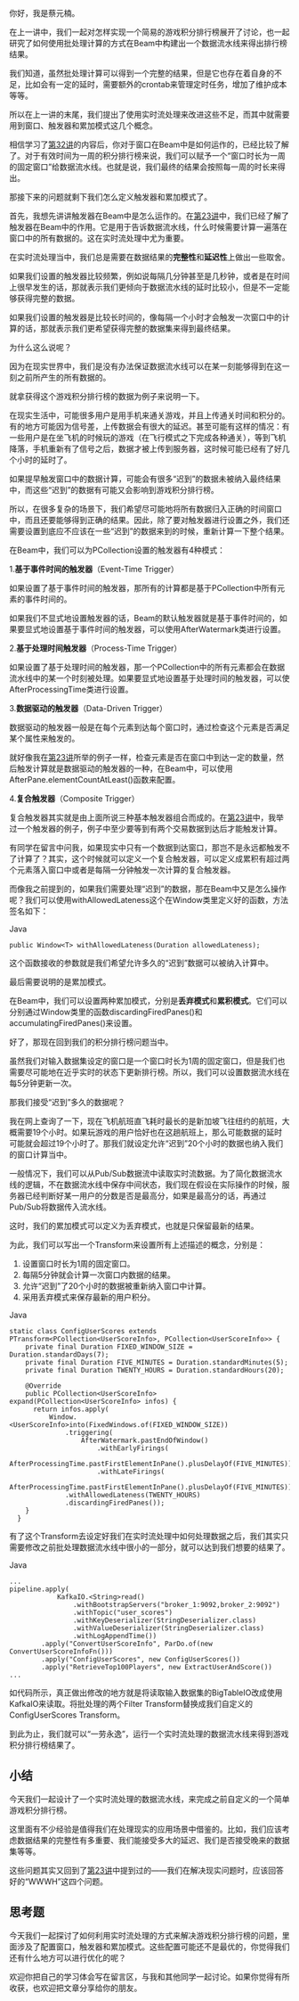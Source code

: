 你好，我是蔡元楠。

在上一讲中，我们一起对怎样实现一个简易的游戏积分排行榜展开了讨论，也一起研究了如何使用批处理计算的方式在Beam中构建出一个数据流水线来得出排行榜结果。

我们知道，虽然批处理计算可以得到一个完整的结果，但是它也存在着自身的不足，比如会有一定的延时，需要额外的crontab来管理定时任务，增加了维护成本等等。

所以在上一讲的末尾，我们提出了使用实时流处理来改进这些不足，而其中就需要用到窗口、触发器和累加模式这几个概念。

相信学习了[第32讲](https://time.geekbang.org/column/article/105707)的内容后，你对于窗口在Beam中是如何运作的，已经比较了解了。对于有效时间为一周的积分排行榜来说，我们可以赋予一个“窗口时长为一周的固定窗口”给数据流水线。也就是说，我们最终的结果会按照每一周的时长来得出。

那接下来的问题就剩下我们怎么定义触发器和累加模式了。

首先，我想先讲讲触发器在Beam中是怎么运作的。在[第23讲](https://time.geekbang.org/column/article/100478)中，我们已经了解了触发器在Beam中的作用。它是用于告诉数据流水线，什么时候需要计算一遍落在窗口中的所有数据的。这在实时流处理中尤为重要。

在实时流处理当中，我们总是需要在数据结果的**完整性**和**延迟性**上做出一些取舍。

如果我们设置的触发器比较频繁，例如说每隔几分钟甚至是几秒钟，或者是在时间上很早发生的话，那就表示我们更倾向于数据流水线的延时比较小，但是不一定能够获得完整的数据。

如果我们设置的触发器是比较长时间的，像每隔一个小时才会触发一次窗口中的计算的话，那就表示我们更希望获得完整的数据集来得到最终结果。

为什么这么说呢？

因为在现实世界中，我们是没有办法保证数据流水线可以在某一刻能够得到在这一刻之前所产生的所有数据的。

就拿获得这个游戏积分排行榜的数据为例子来说明一下。

在现实生活中，可能很多用户是用手机来通关游戏，并且上传通关时间和积分的。有的地方可能因为信号差，上传数据会有很大的延迟。甚至可能有这样的情况：有一些用户是在坐飞机的时候玩的游戏（在飞行模式之下完成各种通关），等到飞机降落，手机重新有了信号之后，数据才被上传到服务器，这时候可能已经有了好几个小时的延时了。

如果提早触发窗口中的数据计算，可能会有很多“迟到”的数据未被纳入最终结果中，而这些“迟到”的数据有可能又会影响到游戏积分排行榜。

所以，在很多复杂的场景下，我们希望尽可能地将所有数据归入正确的时间窗口中，而且还要能够得到正确的结果。因此，除了要对触发器进行设置之外，我们还需要设置到底应不应该在一些“迟到”的数据来到的时候，重新计算一下整个结果。

在Beam中，我们可以为PCollection设置的触发器有4种模式：

1.**基于事件时间的触发器**（Event-Time Trigger）

如果设置了基于事件时间的触发器，那所有的计算都是基于PCollection中所有元素的事件时间的。

如果我们不显式地设置触发器的话，Beam的默认触发器就是基于事件时间的，如果要显式地设置基于事件时间的触发器，可以使用AfterWatermark类进行设置。

2.**基于处理时间触发器**（Process-Time Trigger）

如果设置了基于处理时间的触发器，那一个PCollection中的所有元素都会在数据流水线中的某一个时刻被处理。如果要显式地设置基于处理时间的触发器，可以使AfterProcessingTime类进行设置。

3.**数据驱动的触发器**（Data-Driven Trigger）

数据驱动的触发器一般是在每个元素到达每个窗口时，通过检查这个元素是否满足某个属性来触发的。

就好像我在[第23讲](https://time.geekbang.org/column/article/100478)所举的例子一样，检查元素是否在窗口中到达一定的数量，然后触发计算就是数据驱动的触发器的一种，在Beam中，可以使用AfterPane.elementCountAtLeast()函数来配置。

4.**复合触发器**（Composite Trigger）

复合触发器其实就是由上面所说三种基本触发器组合而成的。在[第23讲](https://time.geekbang.org/column/article/100478)中，我举过一个触发器的例子，例子中至少要等到有两个交易数据到达后才能触发计算。

有同学在留言中问我，如果现实中只有一个数据到达窗口，那岂不是永远都触发不了计算了？其实，这个时候就可以定义一个复合触发器，可以定义成累积有超过两个元素落入窗口中或者是每隔一分钟触发一次计算的复合触发器。

而像我之前提到的，如果我们需要处理“迟到”的数据，那在Beam中又是怎么操作呢？我们可以使用withAllowedLateness这个在Window类里定义好的函数，方法签名如下：

Java

```
public Window<T> withAllowedLateness(Duration allowedLateness);
```

这个函数接收的参数就是我们希望允许多久的“迟到”数据可以被纳入计算中。

最后需要说明的是累加模式。

在Beam中，我们可以设置两种累加模式，分别是**丢弃模式**和**累积模式**。它们可以分别通过Window类里的函数discardingFiredPanes()和accumulatingFiredPanes()来设置。

好了，那现在回到我们的积分排行榜问题当中。

虽然我们对输入数据集设定的窗口是一个窗口时长为1周的固定窗口，但是我们也需要尽可能地在近乎实时的状态下更新排行榜。所以，我们可以设置数据流水线在每5分钟更新一次。

那我们接受“迟到”多久的数据呢？

我在网上查询了一下，现在飞机航班直飞耗时最长的是新加坡飞往纽约的航班，大概需要19个小时。如果玩游戏的用户恰好也在这趟航班上，那么可能数据的延时可能就会超过19个小时了。那我们就设定允许“迟到”20个小时的数据也纳入我们的窗口计算当中。

一般情况下，我们可以从Pub/Sub数据流中读取实时流数据。为了简化数据流水线的逻辑，不在数据流水线中保存中间状态，我们现在假设在实际操作的时候，服务器已经判断好某一用户的分数是否是最高分，如果是最高分的话，再通过Pub/Sub将数据传入流水线。

这时，我们的累加模式可以定义为丢弃模式，也就是只保留最新的结果。

为此，我们可以写出一个Transform来设置所有上述描述的概念，分别是：

1. 设置窗口时长为1周的固定窗口。
2. 每隔5分钟就会计算一次窗口内数据的结果。
3. 允许“迟到”了20个小时的数据被重新纳入窗口中计算。
4. 采用丢弃模式来保存最新的用户积分。

Java

```
static class ConfigUserScores extends PTransform<PCollection<UserScoreInfo>, PCollection<UserScoreInfo>> {
    private final Duration FIXED_WINDOW_SIZE = Duration.standardDays(7);
    private final Duration FIVE_MINUTES = Duration.standardMinutes(5);
    private final Duration TWENTY_HOURS = Duration.standardHours(20);

    @Override
    public PCollection<UserScoreInfo> expand(PCollection<UserScoreInfo> infos) {
      return infos.apply(
          Window.<UserScoreInfo>into(FixedWindows.of(FIXED_WINDOW_SIZE))
              .triggering(
                  AfterWatermark.pastEndOfWindow()
                      .withEarlyFirings(
                          AfterProcessingTime.pastFirstElementInPane().plusDelayOf(FIVE_MINUTES))
                      .withLateFirings(
                          AfterProcessingTime.pastFirstElementInPane().plusDelayOf(FIVE_MINUTES)))
              .withAllowedLateness(TWENTY_HOURS)
              .discardingFiredPanes());
    }
  }
```

有了这个Transform去设定好我们在实时流处理中如何处理数据之后，我们其实只需要修改之前批处理数据流水线中很小的一部分，就可以达到我们想要的结果了。

Java

```
...
pipeline.apply(
            KafkaIO.<String>read()
                .withBootstrapServers("broker_1:9092,broker_2:9092")
                .withTopic("user_scores")
                .withKeyDeserializer(StringDeserializer.class)
                .withValueDeserializer(StringDeserializer.class)
                .withLogAppendTime())
        .apply("ConvertUserScoreInfo", ParDo.of(new ConvertUserScoreInfoFn()))
        .apply("ConfigUserScores", new ConfigUserScores())
        .apply("RetrieveTop100Players", new ExtractUserAndScore())
...
```

如代码所示，真正做出修改的地方就是将读取输入数据集的BigTableIO改成使用KafkaIO来读取。将批处理的两个Filter Transform替换成我们自定义的ConfigUserScores Transform。

到此为止，我们就可以“一劳永逸”，运行一个实时流处理的数据流水线来得到游戏积分排行榜结果了。

## 小结

今天我们一起设计了一个实时流处理的数据流水线，来完成之前自定义的一个简单游戏积分排行榜。

这里面有不少经验是值得我们在处理现实的应用场景中借鉴的。比如，我们应该考虑数据结果的完整性有多重要、我们能接受多大的延迟、我们是否接受晚来的数据集等等。

这些问题其实又回到了[第23讲](https://time.geekbang.org/column/article/100478)中提到过的——我们在解决现实问题时，应该回答好的“WWWH”这四个问题。

## 思考题

今天我们一起探讨了如何利用实时流处理的方式来解决游戏积分排行榜的问题，里面涉及了配置窗口，触发器和累加模式。这些配置可能还不是最优的，你觉得我们还有什么地方可以进行优化的呢？

欢迎你把自己的学习体会写在留言区，与我和其他同学一起讨论。如果你觉得有所收获，也欢迎把文章分享给你的朋友。